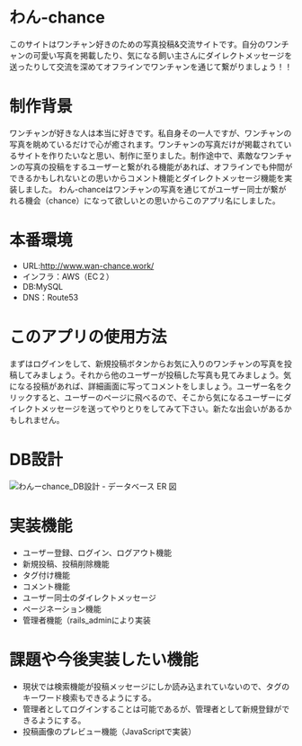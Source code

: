 # わん-chance
このサイトはワンチャン好きのための写真投稿&交流サイトです。自分のワンチャンの可愛い写真を掲載したり、気になる飼い主さんにダイレクトメッセージを送ったりして交流を深めてオフラインでワンチャンを通じて繋がりましょう！！

# 制作背景
ワンチャンが好きな人は本当に好きです。私自身その一人ですが、ワンチャンの写真を眺めているだけで心が癒されます。ワンチャンの写真だけが掲載されているサイトを作りたいなと思い、制作に至りました。制作途中で、素敵なワンチャンの写真の投稿をするユーザーと繋がれる機能があれば、オフラインでも仲間ができるかもしれないとの思いからコメント機能とダイレクトメッセージ機能を実装しました。
わん-chanceはワンチャンの写真を通じてがユーザー同士が繋がれる機会（chance）になって欲しいとの思いからこのアプリ名にしました。

# 本番環境
- URL:http://www.wan-chance.work/
- インフラ：AWS（EC２）
- DB:MySQL
- DNS：Route53
 
# このアプリの使用方法
まずはログインをして、新規投稿ボタンからお気に入りのワンチャンの写真を投稿してみましょう。それから他のユーザーが投稿した写真も見てみましょう。気になる投稿があれば、詳細画面に写ってコメントをしましょう。ユーザー名をクリックすると、ユーザーのページに飛べるので、そこから気になるユーザーにダイレクトメッセージを送ってやりとりをしてみて下さい。新たな出会いがあるかもしれません。


# DB設計
![わんーchance_DB設計 - データベース ER 図](https://user-images.githubusercontent.com/60055417/82001792-f6e9ce00-9696-11ea-8d05-8262e6a51d24.png)

# 実装機能
- ユーザー登録、ログイン、ログアウト機能
- 新規投稿、投稿削除機能
- タグ付け機能
- コメント機能
- ユーザー同士のダイレクトメッセージ
- ページネーション機能
- 管理者機能（rails_adminにより実装

# 課題や今後実装したい機能
- 現状では検索機能が投稿メッセージにしか読み込まれていないので、タグのキーワード検索もできるようにする。
- 管理者としてログインすることは可能であるが、管理者として新規登録ができるようにする。
- 投稿画像のプレビュー機能（JavaScriptで実装）
